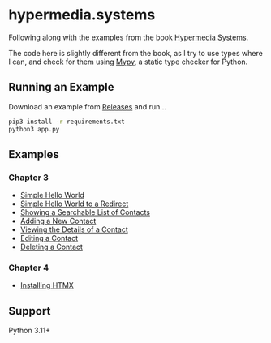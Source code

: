 # hypermedia.systems

Following along with the examples from the book [Hypermedia Systems](https://hypermedia.systems).

The code here is slightly different from the book, as I try to use types where I can, and check for them using [Mypy](https://mypy.readthedocs.io/en/stable/index.html), a static type checker for Python.

## Running an Example

Download an example from [Releases](https://github.com/juliojimenez/hypermedia.systems/releases) and run...
```bash
pip3 install -r requirements.txt
python3 app.py
```
## Examples

### Chapter 3

- [Simple Hello World](https://github.com/juliojimenez/hypermedia.systems/releases/tag/chapter-3-simple-hello-world)
- [Simple Hello World to a Redirect](https://github.com/juliojimenez/hypermedia.systems/releases/tag/chapter-3-simple-hello-world-to-a-redirect)
- [Showing a Searchable List of Contacts](https://github.com/juliojimenez/hypermedia.systems/releases/tag/chapter-3-showing-a-searchable-list-of-contacts)
- [Adding a New Contact](https://github.com/juliojimenez/hypermedia.systems/releases/tag/chapter-3-adding-a-new-contact)
- [Viewing the Details of a Contact](https://github.com/juliojimenez/hypermedia.systems/releases/tag/chapter-3-viewing-the-details-of-a-contact)
- [Editing a Contact](https://github.com/juliojimenez/hypermedia.systems/releases/tag/chapter-3-editing-a-contact)
- [Deleting a Contact](https://github.com/juliojimenez/hypermedia.systems/releases/tag/chapter-3-deleting-a-contact)

### Chapter 4

- [Installing HTMX](https://github.com/juliojimenez/hypermedia.systems/releases/tag/chapter-4-installing-htmx)

## Support

Python 3.11+